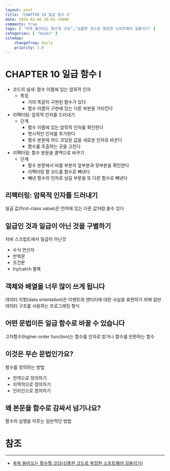 ```yaml
---
layout: post
title: "CHAPTER 10 일급 함수 I"
date: 2024-02-06 10:03 +0900
comments: true
tags: [ "쏙쏙 들어오는 함수형 코딩","심플한 코드로 복잡한 소프트웨어 길들이기" ]
categories: [ "books" ]
sitemap:
    changefreq: daily
    priority: 1.0
---
```


# CHAPTER 10 일급 함수 I

* 코드의 냄새: 함수 이름에 있는 암묵적 인자
  * 특징
    * 거의 똑같이 구현된 함수가 있다
    * 함수 이름이 구현에 있는 다른 부분을 가리킨다
* 리팩터링: 암묵적 인자를 드러내기
  * 단계
    * 함수 이름에 있는 암묵적 인자를 확인한다
    * 명시적인 인자를 추가한다
    * 함수 본문에 하드 코딩된 값을 새로운 인자로 바꾼다
    * 함수를 호출하는 곳을 고친다
* 리팩터링: 함수 본문을 콜백으로 바꾸기
  * 단계
    * 함수 본문에서 바꿀 부분의 앞부분과 뒷부분을 확인한다
    * 리팩터링 할 코드를 함수로 빼낸다
    * 빼낸 함수의 인자로 넘길 부분을 또 다른 함수로 빼낸다

## 리팩터링: 암묵적 인자를 드러내기
일급 값(first-class value)은 언어에 있는 다른 값처럼 쓸수 있다

## 일급인 것과 일급이 아닌 것을 구별하기
자바 스크립트에서 일급이 아닌것
* 수식 연산자
* 반복문
* 조건문
* try/catch 블록

## 객체와 배열을 너무 많이 쓰게 됩니다
데이터 지향(data orientation)은 이벤트와 엔티티에 대한 사실을 표현하기 위해 일반 데이터 구조를 사용하는 프로그래밍 형식

## 어떤 문법이든 일급 함수로 바꿀 수 있습니다

고차함수(higher-order function)는 함수를 인자로 받거나 함수를 반환하는 함수

## 이것은 무슨 문법인가요?
함수를 정의하는 방법
* 전역으로 정의하기
* 지역적으로 정의하기
* 인라인으로 정의하기
## 왜 본문을 함수로 감싸서 넘기나요?
함수의 실행을 미루는 일반적인 방법

# 참조
-----

* [쏙쏙 들어오는 함수형 코딩(심플한 코드로 복잡한 소프트웨어 길들이기)](https://www.yes24.com/Product/Goods/108748841)
